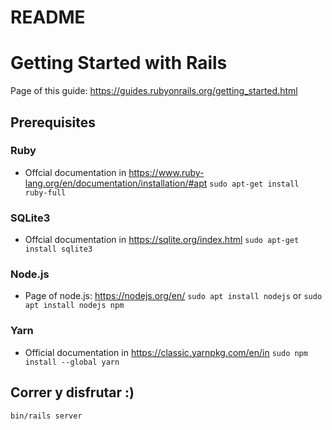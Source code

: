 # README

# Getting Started with Rails
Page of this guide: https://guides.rubyonrails.org/getting_started.html

## Prerequisites
### Ruby
* Offcial documentation in https://www.ruby-lang.org/en/documentation/installation/#apt
```sudo apt-get install ruby-full```

### SQLite3
* Offcial documentation in https://sqlite.org/index.html
```sudo apt-get install sqlite3```

### Node.js
* Page of node.js: https://nodejs.org/en/
```sudo apt install nodejs``` or ```sudo apt install nodejs npm```

### Yarn
* Official documentation in https://classic.yarnpkg.com/en/in
```sudo npm install --global yarn```

## Correr y disfrutar :)
```bin/rails server```
